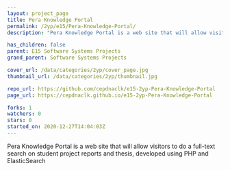 ```yaml
---
layout: project_page
title: Pera Knowledge Portal
permalink: /2yp/e15/Pera-Knowledge-Portal/
description: "Pera Knowledge Portal is a web site that will allow visitors to do a full-text search on student project reports and thesis, developed using PHP and ElasticSearch"

has_children: false
parent: E15 Software Systems Projects
grand_parent: Software Systems Projects

cover_url: /data/categories/2yp/cover_page.jpg
thumbnail_url: /data/categories/2yp/thumbnail.jpg

repo_url: https://github.com/cepdnaclk/e15-2yp-Pera-Knowledge-Portal
page_url: https://cepdnaclk.github.io/e15-2yp-Pera-Knowledge-Portal

forks: 1
watchers: 0
stars: 0
started_on: 2020-12-27T14:04:03Z
---
```

Pera Knowledge Portal is a web site that will allow visitors to do a full-text search on student project reports and thesis, developed using PHP and ElasticSearch

